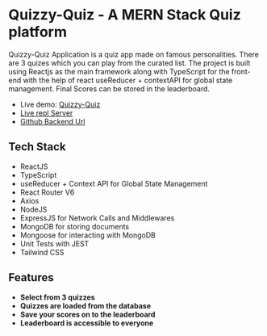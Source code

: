 # Quizzy-Quiz - A MERN Stack Quiz platform

Quizzy-Quiz Application is a quiz app made on famous personalities. There are 3 quizes which you can play from the curated list. The project is built using Reactjs as the main framework along with TypeScript for the front-end with the help of react useReducer + contextAPI for global state management. Final Scores can be stored in the leaderboard.

 - Live demo: [Quizzy-Quiz](https://quizzy-personalities.netlify.app/)
 - [Live repl Server](https://replit.com/@Chandana1/quiz-famous-personalities-Backend#index.js)
 - [Github Backend Url](https://github.com/chandana105/quiz-famous-personalities-Backend)

## Tech Stack
- ReactJS
- TypeScript
- useReducer + Context API for Global State Management
- React Router V6
- Axios
- NodeJS
- ExpressJS for Network Calls and Middlewares
- MongoDB for storing documents
- Mongoose for interacting with MongoDB
- Unit Tests with JEST
- Tailwind CSS

## Features
 - **Select from 3 quizzes**
 - **Quizzes are loaded from the database**
 - **Save your scores on to the leaderboard**
 - **Leaderboard is accessible to everyone** 

